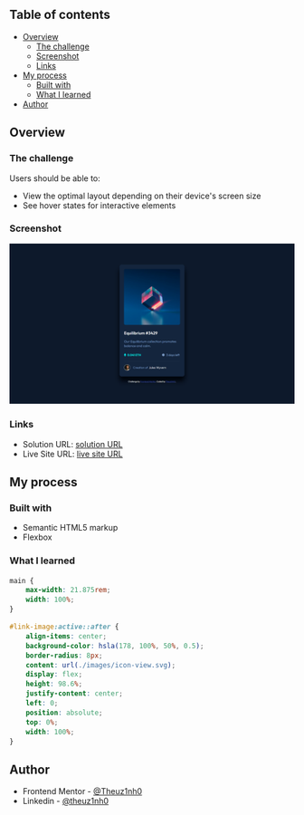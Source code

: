 ## Table of contents

- [Overview](#overview)
  - [The challenge](#the-challenge)
  - [Screenshot](#screenshot)
  - [Links](#links)
- [My process](#my-process)
  - [Built with](#built-with)
  - [What I learned](#what-i-learned)
- [Author](#author)

## Overview

### The challenge

Users should be able to:

- View the optimal layout depending on their device's screen size
- See hover states for interactive elements

### Screenshot

![](./design/NFT-preview-card-component.png)

### Links

- Solution URL: [solution URL](https://github.com/Theuz1nh0/NFT-preview-card-component)
- Live Site URL: [live site URL](https://theuz1nh0.github.io/NFT-preview-card-component/)

## My process

### Built with

- Semantic HTML5 markup
- Flexbox

### What I learned

```css
main {
    max-width: 21.875rem;
    width: 100%;
}
```
```css
#link-image:active::after {
    align-items: center;
    background-color: hsla(178, 100%, 50%, 0.5);
    border-radius: 8px;
    content: url(./images/icon-view.svg);
    display: flex;
    height: 98.6%;
    justify-content: center;
    left: 0;
    position: absolute;
    top: 0%;
    width: 100%;
}
```

## Author

- Frontend Mentor - [@Theuz1nh0](https://www.frontendmentor.io/profile/Theuz1nh0)
- Linkedin - [@theuz1nh0](https://www.linkedin.com/in/theuz1nh0/)
